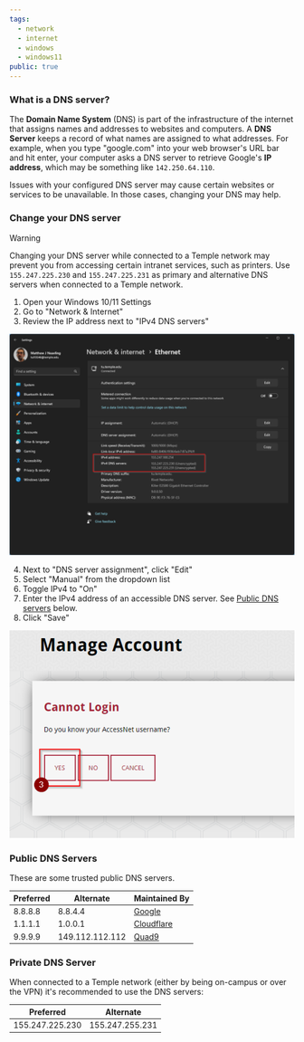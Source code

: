 ```yaml
---
tags:
  - network
  - internet
  - windows
  - windows11
public: true
---
```

### What is a DNS server?

The **Domain Name System** (DNS) is part of the infrastructure of the internet that assigns names and addresses to websites and computers. A **DNS Server** keeps a record of what names are assigned to what addresses. For example, when you type "google.com" into your web browser's URL bar and hit enter, your computer asks a DNS server to retrieve Google's **IP address**, which may be something like `142.250.64.110`.

Issues with your configured DNS server may cause certain websites or services to be unavailable. In those cases, changing your DNS may help.

### Change your DNS server

> [!warning]
> Changing your DNS server while connected to a Temple network may prevent you from accessing certain intranet services, such as printers. Use `155.247.225.230` and `155.247.225.231` as primary and alternative DNS servers when connected to a Temple network.

1. Open your Windows 10/11 Settings
2. Go to "Network & Internet"
3. Review the IP address next to "IPv4 DNS servers"

![](/assets/images/image-1024x796.png)

4. Next to "DNS server assignment", click "Edit"
5. Select "Manual" from the dropdown list
6. Toggle IPv4 to "On"
7. Enter the IPv4 address of an accessible DNS server. See [Public DNS servers](#public-dns-servers) below.
8. Click "Save"

![](/assets/images/image-2.png)

### Public DNS Servers

These are some trusted public DNS servers.

| Preferred | Alternate       | Maintained By                                                         |
| --------- | --------------- | --------------------------------------------------------------------- |
| 8.8.8.8   | 8.8.4.4         | [Google](https://developers.google.com/speed/public-dns/)             |
| 1.1.1.1   | 1.0.0.1         | [Cloudflare](https://developers.cloudflare.com/1.1.1.1/ip-addresses/) |
| 9.9.9.9   | 149.112.112.112 | [Quad9](https://www.quad9.net/)                                       |
### Private DNS Server
When connected to a Temple network (either by being on-campus or over the VPN) it's recommended to use the DNS servers:

| Preferred       | Alternate       |
| --------------- | --------------- |
| 155.247.225.230 | 155.247.255.231 |
